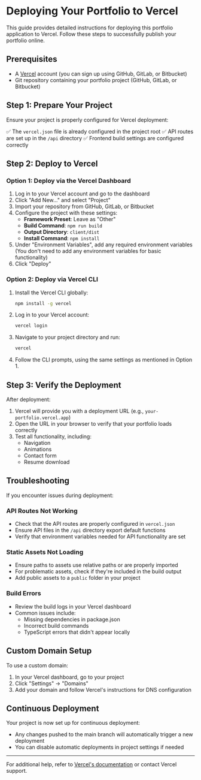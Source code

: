 # Deploying Your Portfolio to Vercel

This guide provides detailed instructions for deploying this portfolio application to Vercel. Follow these steps to successfully publish your portfolio online.

## Prerequisites

- A [Vercel](https://vercel.com) account (you can sign up using GitHub, GitLab, or Bitbucket)
- Git repository containing your portfolio project (GitHub, GitLab, or Bitbucket)

## Step 1: Prepare Your Project

Ensure your project is properly configured for Vercel deployment:

✅ The `vercel.json` file is already configured in the project root
✅ API routes are set up in the `/api` directory
✅ Frontend build settings are configured correctly

## Step 2: Deploy to Vercel

### Option 1: Deploy via the Vercel Dashboard

1. Log in to your Vercel account and go to the dashboard
2. Click "Add New..." and select "Project"
3. Import your repository from GitHub, GitLab, or Bitbucket
4. Configure the project with these settings:
   - **Framework Preset**: Leave as "Other"
   - **Build Command**: `npm run build`
   - **Output Directory**: `client/dist`
   - **Install Command**: `npm install`
5. Under "Environment Variables", add any required environment variables
   (You don't need to add any environment variables for basic functionality)
6. Click "Deploy"

### Option 2: Deploy via Vercel CLI

1. Install the Vercel CLI globally:
   ```bash
   npm install -g vercel
   ```

2. Log in to your Vercel account:
   ```bash
   vercel login
   ```

3. Navigate to your project directory and run:
   ```bash
   vercel
   ```

4. Follow the CLI prompts, using the same settings as mentioned in Option 1.

## Step 3: Verify the Deployment

After deployment:

1. Vercel will provide you with a deployment URL (e.g., `your-portfolio.vercel.app`)
2. Open the URL in your browser to verify that your portfolio loads correctly
3. Test all functionality, including:
   - Navigation
   - Animations
   - Contact form
   - Resume download

## Troubleshooting

If you encounter issues during deployment:

### API Routes Not Working

- Check that the API routes are properly configured in `vercel.json`
- Ensure API files in the `/api` directory export default functions
- Verify that environment variables needed for API functionality are set

### Static Assets Not Loading

- Ensure paths to assets use relative paths or are properly imported
- For problematic assets, check if they're included in the build output
- Add public assets to a `public` folder in your project

### Build Errors

- Review the build logs in your Vercel dashboard
- Common issues include:
  - Missing dependencies in package.json
  - Incorrect build commands
  - TypeScript errors that didn't appear locally

## Custom Domain Setup

To use a custom domain:

1. In your Vercel dashboard, go to your project
2. Click "Settings" → "Domains"
3. Add your domain and follow Vercel's instructions for DNS configuration

## Continuous Deployment

Your project is now set up for continuous deployment:

- Any changes pushed to the main branch will automatically trigger a new deployment
- You can disable automatic deployments in project settings if needed

---

For additional help, refer to [Vercel's documentation](https://vercel.com/docs) or contact Vercel support.